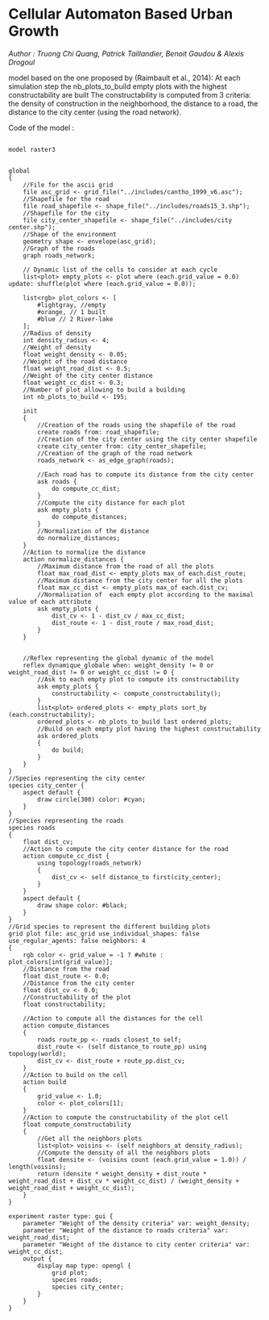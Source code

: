 [//]: # (keyword|operator_max_of)
[//]: # (keyword|operator_closest_to)
[//]: # (keyword|operator_using)
[//]: # (keyword|operator_sort_by)
[//]: # (keyword|operator_last)
[//]: # (keyword|statement_using)
[//]: # (keyword|constant_#lightgray)
[//]: # (keyword|constant_#cyan)
[//]: # (keyword|type_topology)
[//]: # (keyword|concept_gis)
[//]: # (keyword|concept_shapefile)
[//]: # (keyword|concept_grid)
[//]: # (keyword|concept_graph)
# Cellular Automaton Based Urban Growth


_Author : Truong Chi Quang, Patrick Taillandier, Benoit Gaudou & Alexis Drogoul_

model based on the one proposed by (Raimbault et al., 2014): At each simulation step the nb_plots_to_build empty plots with the highest constructability are built The constructability is computed from 3 criteria: the density of construction in the neighborhood, the distance to a road, the distance to the city center (using the road network). 


Code of the model : 

```

model raster3


global
{ 
	//File for the ascii grid
	file asc_grid <- grid_file("../includes/cantho_1999_v6.asc");
	//Shapefile for the road
	file road_shapefile <- shape_file("../includes/roads15_3.shp");
	//Shapefile for the city
	file city_center_shapefile <- shape_file("../includes/city center.shp");
	//Shape of the environment
	geometry shape <- envelope(asc_grid);
	//Graph of the roads
	graph roads_network;
	
	// Dynamic list of the cells to consider at each cycle
	list<plot> empty_plots <- plot where (each.grid_value = 0.0) update: shuffle(plot where (each.grid_value = 0.0));
	
	list<rgb> plot_colors <- [ 
		#lightgray, //empty
		#orange, // 1 built
		#blue // 2 River-lake
	];
	//Radius of density
	int density_radius <- 4;
	//Weight of density
	float weight_density <- 0.05;
	//Weight of the road distance
	float weight_road_dist <- 0.5;
	//Weight of the city center distance
	float weight_cc_dist <- 0.3;
	//Number of plot allowing to build a building
	int nb_plots_to_build <- 195;

	init
	{
		//Creation of the roads using the shapefile of the road
		create roads from: road_shapefile;
		//Creation of the city center using the city center shapefile
		create city_center from: city_center_shapefile;
		//Creation of the graph of the road network
		roads_network <- as_edge_graph(roads);
		
		//Each road has to compute its distance from the city center
		ask roads {
			do compute_cc_dist;
		}
		//Compute the city distance for each plot
		ask empty_plots {
			do compute_distances;
		}
		//Normalization of the distance
		do normalize_distances;
	}
	//Action to normalize the distance
	action normalize_distances {
		//Maximum distance from the road of all the plots
		float max_road_dist <- empty_plots max_of each.dist_route;
		//Maximum distance from the city center for all the plots
		float max_cc_dist <- empty_plots max_of each.dist_cv;
		//Normalization of  each empty plot according to the maximal value of each attribute
		ask empty_plots {
			dist_cv <- 1 - dist_cv / max_cc_dist;
			dist_route <- 1 - dist_route / max_road_dist;
		}
	}
	
	
	//Reflex representing the global dynamic of the model
	reflex dynamique_globale when: weight_density != 0 or weight_road_dist != 0 or weight_cc_dist != 0 {
		//Ask to each empty plot to compute its constructability
		ask empty_plots {
			constructability <- compute_constructability();
		}
		list<plot> ordered_plots <- empty_plots sort_by (each.constructability);
		ordered_plots <- nb_plots_to_build last ordered_plots;
		//Build on each empty plot having the highest constructability
		ask ordered_plots
		{
			do build;
		}
	}	
}
//Species representing the city center
species city_center {
	aspect default {
		draw circle(300) color: #cyan;
	}	
}
//Species representing the roads
species roads
{
	float dist_cv;
	//Action to compute the city center distance for the road
	action compute_cc_dist {
		using topology(roads_network)
		{
			dist_cv <- self distance_to first(city_center);
		}
	}
	aspect default {
		draw shape color: #black;	
	}
}
//Grid species to represent the different building plots
grid plot file: asc_grid use_individual_shapes: false use_regular_agents: false neighbors: 4
{
	rgb color <- grid_value = -1 ? #white : plot_colors[int(grid_value)];
	//Distance from the road
	float dist_route <- 0.0;
	//Distance from the city center
	float dist_cv <- 0.0;
	//Constructability of the plot
	float constructability;
	
	//Action to compute all the distances for the cell
	action compute_distances
	{
		roads route_pp <- roads closest_to self;
		dist_route <- (self distance_to route_pp) using topology(world);
		dist_cv <- dist_route + route_pp.dist_cv;
	}
	//Action to build on the cell
	action build
	{
		grid_value <- 1.0;
		color <- plot_colors[1];
	}
	//Action to compute the constructability of the plot cell
	float compute_constructability
	{
		//Get all the neighbors plots
		list<plot> voisins <- (self neighbors_at density_radius);
		//Compute the density of all the neighbors plots
		float densite <- (voisins count (each.grid_value = 1.0)) / length(voisins);
		return (densite * weight_density + dist_route * weight_road_dist + dist_cv * weight_cc_dist) / (weight_density + weight_road_dist + weight_cc_dist);
	}			
}

experiment raster type: gui {
 	parameter "Weight of the density criteria" var: weight_density;
 	parameter "Weight of the distance to roads criteria" var: weight_road_dist;
 	parameter "Weight of the distance to city center criteria" var: weight_cc_dist;
 	output {
 		display map type: opengl {
			grid plot;
			species roads;
			species city_center;
		}
	}
}

```
